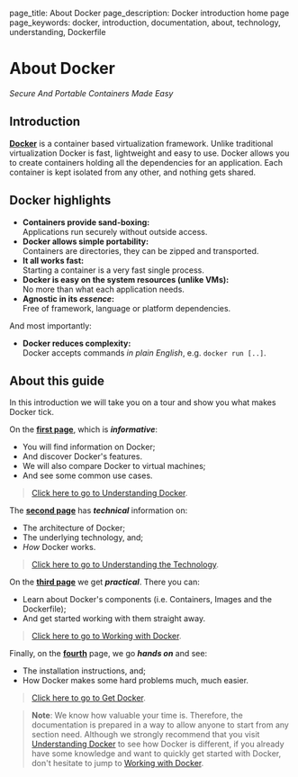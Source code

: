page_title: About Docker
page_description: Docker introduction home page
page_keywords: docker, introduction, documentation, about, technology, understanding, Dockerfile

# About Docker

*Secure And Portable Containers Made Easy*

## Introduction

[**Docker**](https://www.docker.io) is a container based virtualization
framework. Unlike traditional virtualization Docker is fast, lightweight
and easy to use. Docker allows you to create containers holding
all the dependencies for an application. Each container is kept isolated
from any other, and nothing gets shared.

## Docker highlights

 - **Containers provide sand-boxing:**  
   Applications run securely without outside access.
 - **Docker allows simple portability:**  
   Containers are directories, they can be zipped and transported.
 - **It all works fast:**  
   Starting a container is a very fast single process.
 - **Docker is easy on the system resources (unlike VMs):**  
   No more than what each application needs.
 - **Agnostic in its _essence_:**  
   Free of framework, language or platform dependencies.

And most importantly:

 - **Docker reduces complexity:**  
   Docker accepts commands *in plain English*, e.g. `docker run [..]`.

## About this guide

In this introduction we will take you on a tour and show you what
makes Docker tick.

On the [**first page**](introduction/understanding-docker.md), which is
**_informative_**:

 - You will find information on Docker;
 - And discover Docker's features.
 - We will also compare Docker to virtual machines;
 - And see some common use cases.

> [Click here to go to Understanding Docker](introduction/understanding-docker.md).

The [**second page**](introduction/technology.md) has **_technical_** information on:

 - The architecture of Docker;
 - The underlying technology, and;
 - *How* Docker works.

> [Click here to go to Understanding the Technology](introduction/technology.md).

On the [**third page**](introduction/working-with-docker.md) we get **_practical_**.
There you can:

 - Learn about Docker's components (i.e. Containers, Images and the
   Dockerfile);
 - And get started working with them straight away.

> [Click here to go to Working with Docker](introduction/working-with-docker.md).

Finally, on the [**fourth**](introduction/get-docker.md) page, we go **_hands on_**
and see:

 - The installation instructions, and;
 - How Docker makes some hard problems much, much easier.

> [Click here to go to Get Docker](introduction/get-docker.md).

> **Note**:
> We know how valuable your time is. Therefore, the documentation is prepared
> in a way to allow anyone to start from any section need. Although we strongly
> recommend that you visit [Understanding Docker](
> introduction/understanding-docker.md) to see how Docker is different, if you
> already have some knowledge and want to quickly get started with Docker,
> don't hesitate to jump to [Working with Docker](
> introduction/working-with-docker.md).
